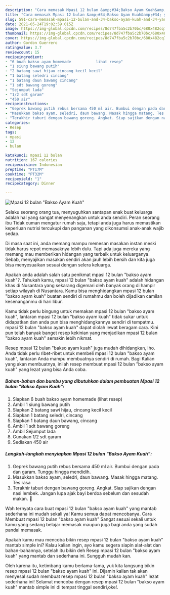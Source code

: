 ```yaml
---
description: "Cara memasak Mpasi 12 bulan &amp;#34;Bakso Ayam Kuah&amp;#34; yang lezat Untuk Jualan"
title: "Cara memasak Mpasi 12 bulan &amp;#34;Bakso Ayam Kuah&amp;#34; yang lezat Untuk Jualan"
slug: 591-cara-memasak-mpasi-12-bulan-and-34-bakso-ayam-kuah-and-34-yang-lezat-untuk-jualan
date: 2021-05-24T19:02:59.015Z
image: https://img-global.cpcdn.com/recipes/8d747fba5c2b70bc/680x482cq70/mpasi-12-bulan-bakso-ayam-kuah-foto-resep-utama.jpg
thumbnail: https://img-global.cpcdn.com/recipes/8d747fba5c2b70bc/680x482cq70/mpasi-12-bulan-bakso-ayam-kuah-foto-resep-utama.jpg
cover: https://img-global.cpcdn.com/recipes/8d747fba5c2b70bc/680x482cq70/mpasi-12-bulan-bakso-ayam-kuah-foto-resep-utama.jpg
author: Gordon Guerrero
ratingvalue: 3.7
reviewcount: 15
recipeingredient:
- "6 buah bakso ayam homemade           lihat resep"
- "1 siung bawang putih"
- "2 batang sawi hijau cincang kecil kecil"
- "1 batang seledri cincang"
- "1 batang daun bawang cincang"
- "1 sdt bawang goreng"
- "Sejumput lada"
- "1/2 sdt garam"
- "450 air"
recipeinstructions:
- "Geprek bawang putih rebus bersama 450 ml air. Bumbui dengan pada dan garam. Tunggu hingga mendidih."
- "Masukkan bakso ayam, seledri, daun bawang. Masak hingga matang. Tes rasa"
- "Terakhir taburi dengan bawang goreng. Angkat. Siap sajikan dengan nasi lembek. Jangan lupa ajak bayi berdoa sebelum dan sesudah makan. 🥰"
categories:
- Resep
tags:
- mpasi
- 12
- bulan

katakunci: mpasi 12 bulan 
nutrition: 167 calories
recipecuisine: Indonesian
preptime: "PT17M"
cooktime: "PT32M"
recipeyield: "1"
recipecategory: Dinner

---
```



![Mpasi 12 bulan &#34;Bakso Ayam Kuah&#34;](https://img-global.cpcdn.com/recipes/8d747fba5c2b70bc/680x482cq70/mpasi-12-bulan-bakso-ayam-kuah-foto-resep-utama.jpg)

Selaku seorang orang tua, menyuguhkan santapan enak buat keluarga adalah hal yang sangat menyenangkan untuk anda sendiri. Peran seorang ibu Tidak cuman mengatur rumah saja, tetapi anda juga harus memastikan keperluan nutrisi tercukupi dan panganan yang dikonsumsi anak-anak wajib sedap.

Di masa  saat ini, anda memang mampu memesan masakan instan meski tidak harus repot memasaknya lebih dulu. Tapi ada juga mereka yang memang mau memberikan hidangan yang terbaik untuk keluarganya. Sebab, menyajikan masakan sendiri akan jauh lebih bersih dan kita juga bisa menyesuaikan sesuai dengan selera keluarga. 



Apakah anda adalah salah satu penikmat mpasi 12 bulan &#34;bakso ayam kuah&#34;?. Tahukah kamu, mpasi 12 bulan &#34;bakso ayam kuah&#34; adalah hidangan khas di Nusantara yang sekarang digemari oleh banyak orang di hampir setiap wilayah di Nusantara. Kamu bisa menghidangkan mpasi 12 bulan &#34;bakso ayam kuah&#34; buatan sendiri di rumahmu dan boleh dijadikan camilan kesenanganmu di hari libur.

Kamu tidak perlu bingung untuk memakan mpasi 12 bulan &#34;bakso ayam kuah&#34;, lantaran mpasi 12 bulan &#34;bakso ayam kuah&#34; tidak sukar untuk didapatkan dan anda pun bisa menghidangkannya sendiri di tempatmu. mpasi 12 bulan &#34;bakso ayam kuah&#34; dapat diolah lewat beragam cara. Kini pun telah banyak banget resep kekinian yang menjadikan mpasi 12 bulan &#34;bakso ayam kuah&#34; semakin lebih nikmat.

Resep mpasi 12 bulan &#34;bakso ayam kuah&#34; juga mudah dihidangkan, lho. Anda tidak perlu ribet-ribet untuk membeli mpasi 12 bulan &#34;bakso ayam kuah&#34;, lantaran Anda mampu membuatnya sendiri di rumah. Bagi Kalian yang akan membuatnya, inilah resep membuat mpasi 12 bulan &#34;bakso ayam kuah&#34; yang lezat yang bisa Anda coba.

<!--inarticleads1-->

##### Bahan-bahan dan bumbu yang dibutuhkan dalam pembuatan Mpasi 12 bulan &#34;Bakso Ayam Kuah&#34;:

1. Siapkan 6 buah bakso ayam homemade           (lihat resep)
1. Ambil 1 siung bawang putih
1. Siapkan 2 batang sawi hijau, cincang kecil kecil
1. Siapkan 1 batang seledri, cincang
1. Siapkan 1 batang daun bawang, cincang
1. Ambil 1 sdt bawang goreng
1. Ambil Sejumput lada
1. Gunakan 1/2 sdt garam
1. Sediakan 450 air




<!--inarticleads2-->

##### Langkah-langkah menyiapkan Mpasi 12 bulan &#34;Bakso Ayam Kuah&#34;:

1. Geprek bawang putih rebus bersama 450 ml air. Bumbui dengan pada dan garam. Tunggu hingga mendidih.
1. Masukkan bakso ayam, seledri, daun bawang. Masak hingga matang. Tes rasa
1. Terakhir taburi dengan bawang goreng. Angkat. Siap sajikan dengan nasi lembek. Jangan lupa ajak bayi berdoa sebelum dan sesudah makan. 🥰




Wah ternyata cara buat mpasi 12 bulan &#34;bakso ayam kuah&#34; yang mantab sederhana ini mudah sekali ya! Kamu semua dapat mencobanya. Cara Membuat mpasi 12 bulan &#34;bakso ayam kuah&#34; Sangat sesuai sekali untuk kamu yang sedang belajar memasak maupun juga bagi anda yang sudah pandai memasak.

Apakah kamu mau mencoba bikin resep mpasi 12 bulan &#34;bakso ayam kuah&#34; mantab simple ini? Kalau kalian ingin, ayo kamu segera siapin alat-alat dan bahan-bahannya, setelah itu bikin deh Resep mpasi 12 bulan &#34;bakso ayam kuah&#34; yang mantab dan sederhana ini. Sungguh mudah kan. 

Oleh karena itu, ketimbang kamu berlama-lama, yuk kita langsung bikin resep mpasi 12 bulan &#34;bakso ayam kuah&#34; ini. Dijamin kalian tak akan menyesal sudah membuat resep mpasi 12 bulan &#34;bakso ayam kuah&#34; lezat sederhana ini! Selamat mencoba dengan resep mpasi 12 bulan &#34;bakso ayam kuah&#34; mantab simple ini di tempat tinggal sendiri,oke!.

